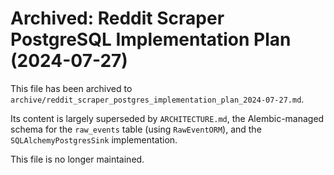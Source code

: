 # Archived: Reddit Scraper PostgreSQL Implementation Plan (2024-07-27)

This file has been archived to `archive/reddit_scraper_postgres_implementation_plan_2024-07-27.md`.

Its content is largely superseded by `ARCHITECTURE.md`, the Alembic-managed schema for the `raw_events` table (using `RawEventORM`), and the `SQLAlchemyPostgresSink` implementation.

This file is no longer maintained.
